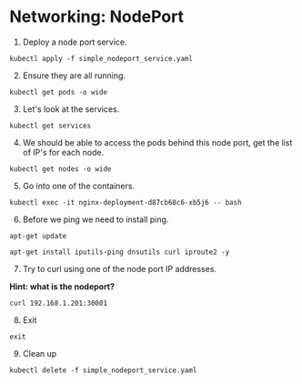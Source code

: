 # Networking: NodePort


1. Deploy a node port service.
```
kubectl apply -f simple_nodeport_service.yaml
```
2.  Ensure they are all running.

```
kubectl get pods -o wide
```

3. Let's look at the services.

```
kubectl get services
```
4. We should be able to access the pods behind this node port, get the list of IP's for each node.

```
kubectl get nodes -o wide
```

5. Go into one of the containers.

```
kubectl exec -it nginx-deployment-d87cb68c6-xb5j6 -- bash
```

6.  Before we ping we need to install ping.

```
apt-get update
```

```
apt-get install iputils-ping dnsutils curl iproute2 -y
```

7. Try to curl using one of the node port IP addresses.

**Hint: what is the nodeport?**

```
curl 192.168.1.201:30001
```

8. Exit

```
exit
```

9. Clean up

```
kubectl delete -f simple_nodeport_service.yaml
```
